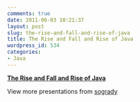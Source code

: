```yaml
---
comments: true
date: 2011-06-03 10:21:37
layout: post
slug: the-rise-and-fall-and-rise-of-java
title: The Rise and Fall and Rise of Java
wordpress_id: 534
categories:
- Java
---
```


**[The Rise and Fall and Rise of Java](http://www.slideshare.net/sogrady/the-rise-and-fall-and-rise-of-java)**


View more presentations from [sogrady](http://www.slideshare.net/sogrady)



